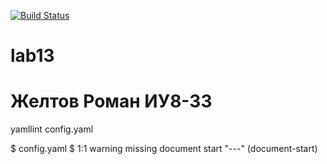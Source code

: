 [![Build Status](https://travis-ci.org/ZolbergN/lab13.svg?branch=master)](https://travis-ci.org/ZolbergN/lab13)
# lab13
# Желтов Роман ИУ8-33

yamllint config.yaml

$ config.yaml
$  1:1       warning  missing document start "---"  (document-start)
